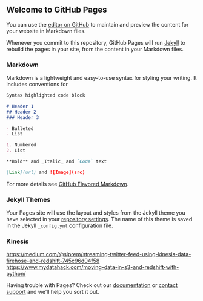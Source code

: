 ## Welcome to GitHub Pages

You can use the [editor on GitHub](https://github.com/tannisthamaiti/Data_Engineering_projects/edit/master/README.md) to maintain and preview the content for your website in Markdown files.

Whenever you commit to this repository, GitHub Pages will run [Jekyll](https://jekyllrb.com/) to rebuild the pages in your site, from the content in your Markdown files.

### Markdown

Markdown is a lightweight and easy-to-use syntax for styling your writing. It includes conventions for

```markdown
Syntax highlighted code block

# Header 1
## Header 2
### Header 3

- Bulleted
- List

1. Numbered
2. List

**Bold** and _Italic_ and `Code` text

[Link](url) and ![Image](src)
```

For more details see [GitHub Flavored Markdown](https://guides.github.com/features/mastering-markdown/).

### Jekyll Themes

Your Pages site will use the layout and styles from the Jekyll theme you have selected in your [repository settings](https://github.com/tannisthamaiti/Data_Engineering_projects/settings). The name of this theme is saved in the Jekyll `_config.yml` configuration file.

### Kinesis
https://medium.com/@siprem/streaming-twitter-feed-using-kinesis-data-firehose-and-redshift-745c96d04f58
https://www.mydatahack.com/moving-data-in-s3-and-redshift-with-python/


Having trouble with Pages? Check out our [documentation](https://help.github.com/categories/github-pages-basics/) or [contact support](https://github.com/contact) and we’ll help you sort it out.
